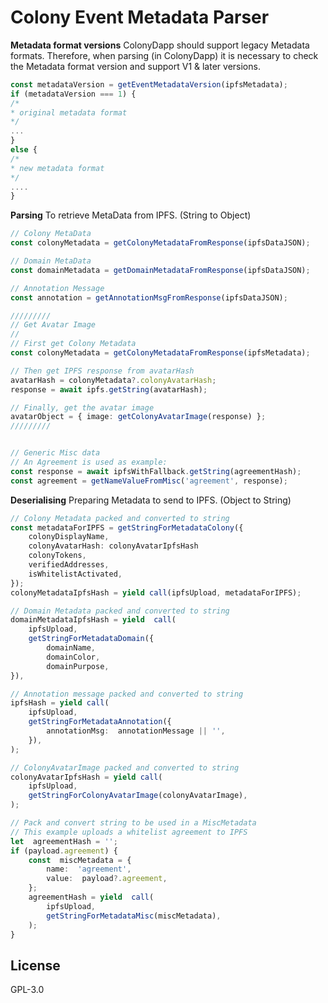 # Colony Event Metadata Parser

**Metadata format versions**
ColonyDapp should support legacy Metadata formats.
Therefore, when parsing (in ColonyDapp) it is necessary to check the Metadata format version and support V1 & later versions.
```ts
const metadataVersion = getEventMetadataVersion(ipfsMetadata);
if (metadataVersion === 1) {
/*
* original metadata format
*/
...
}
else {
/*
* new metadata format
*/
....
}
```

**Parsing**
To retrieve MetaData from IPFS. (String to Object)

```ts
// Colony MetaData
const colonyMetadata = getColonyMetadataFromResponse(ipfsDataJSON);

// Domain MetaData
const domainMetadata = getDomainMetadataFromResponse(ipfsDataJSON);

// Annotation Message
const annotation = getAnnotationMsgFromResponse(ipfsDataJSON);

/////////
// Get Avatar Image
//
// First get Colony Metadata
const colonyMetadata = getColonyMetadataFromResponse(ipfsMetadata);

// Then get IPFS response from avatarHash
avatarHash = colonyMetadata?.colonyAvatarHash;
response = await ipfs.getString(avatarHash);

// Finally, get the avatar image
avatarObject = { image: getColonyAvatarImage(response) };
/////////


// Generic Misc data
// An Agreement is used as example:
const response = await ipfsWithFallback.getString(agreementHash);
const agreement = getNameValueFromMisc('agreement', response);

```


**Deserialising**
Preparing Metadata to send to IPFS. (Object to String)

```ts
// Colony Metadata packed and converted to string
const metadataForIPFS = getStringForMetadataColony({
	colonyDisplayName,
	colonyAvatarHash: colonyAvatarIpfsHash
	colonyTokens,
	verifiedAddresses,
	isWhitelistActivated,
});
colonyMetadataIpfsHash = yield call(ipfsUpload, metadataForIPFS);

// Domain Metadata packed and converted to string
domainMetadataIpfsHash = yield  call(
	ipfsUpload,
	getStringForMetadataDomain({
		domainName,
		domainColor,
		domainPurpose,
}),

// Annotation message packed and converted to string
ipfsHash = yield call(
	ipfsUpload,
	getStringForMetadataAnnotation({
		annotationMsg:  annotationMessage || '',
	}),
);

// ColonyAvatarImage packed and converted to string
colonyAvatarIpfsHash = yield call(
	ipfsUpload,
	getStringForColonyAvatarImage(colonyAvatarImage),
);

// Pack and convert string to be used in a MiscMetadata
// This example uploads a whitelist agreement to IPFS
let  agreementHash = '';
if (payload.agreement) {
	const  miscMetadata = {
		name:  'agreement',
		value:  payload?.agreement,
	};
	agreementHash = yield  call(
		ipfsUpload,
		getStringForMetadataMisc(miscMetadata),
	);
}

```

## License
GPL-3.0
